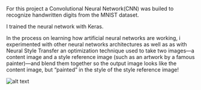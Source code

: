 For this project a Convolutional Neural Network(CNN) was builed to recognize handwritten digits from the MNIST dataset.

I trained the neural network with Keras. 

In the process on learning how artificial neural networks are working, i experimented with other neural networks architectures as well as 
as with Neural Style Transfer an optimization technique used to take two images—a content image and a style reference image 
(such as an artwork by a famous painter)—and blend them together so the output image looks like the content image, but “painted” in the style of the style 
reference image!

![alt text](https://user-images.githubusercontent.com/79515004/126461374-5f9d52da-60bc-4d77-b83b-6746f716ba99.png)

